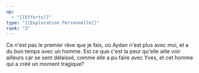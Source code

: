```yaml
---
up:
  - "[[Efforts]]"
type: "[[Exploration Personnelle]]"
rank: "3"
---
```

Ce n'est pas le premier rêve que je fais, où Aydan n'est plus avec moi, et a du bon temps avec un homme. 
Est ce que c'est la peur qu'elle aille voir ailleurs car se sent délaissé, comme elle a pu faire avec Yves, et cet homme qui a créé un moment tragique?